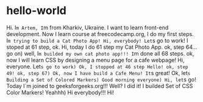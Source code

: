 # hello-world
Hi. I`m Artem, I`m from Kharkiv, Ukraine. I want to learn front-end development.
Now I learn course at freecodecamp.org, I do my first steps.
I`m trying to build a Cat Photo App!
Hi, everybody! Let`s go to work!
I stoped at 61 step, ok.
Hi, today I do 61 step my Cat Photo App.
ok, step 64... go on)
well, I`m builded my own cat photo app!!! I`m done all 68 steps.
ok, now I will learn CSS by designing a menu page for a cafe webpage! 
Hi, everyone. Let`s go to work)
Ok, I stopped at 46 step
Hello! ok, step 49! ok, step 67)
Ok, now I have build a Cafe Menu! It`s great!
Ok, let`s Building a Set of Colored Markers)
Good morning everyone)
Hi, let`s go! Today I`m joined to geeksforgeeks.org!!!
Well? I did it! I builded Set of CSS Color Markers! Yeahhh)
Hi everybody!!!
Hi!
